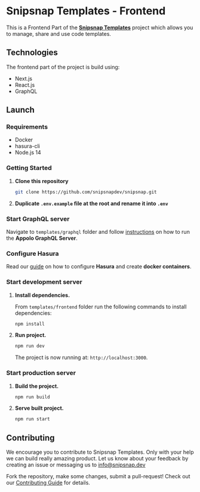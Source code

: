 # Snipsnap Templates - Frontend 

This is a Frontend Part of the [**Snipsnap Templates**](https://templates.snipsnap.dev/) project which allows you to manage, share and use code templates. 

## Technologies
  The frontend part of the project is build using:
- Next.js
- React.js
- GraphQL

## Launch
### Requirements

- Docker
- hasura-cli
- Node.js 14

### Getting Started
1. **Clone this repository**

   ```bash
   git clone https://github.com/snipsnapdev/snipsnap.git
   ```

2. **Duplicate `.env.example` file at the root and rename it into `.env`**

### Start GraphQL server
Navigate to `templates/graphql` folder and follow [instructions](https://github.com/snipsnapdev/snipsnap/blob/master/templates/graphql/README.md) on how to run the **Appolo GraphQL Server**. 


### Configure Hasura

Read our [guide](https://github.com/snipsnapdev/snipsnap/tree/master/templates/hasura) on how to configure **Hasura** and create **docker containers**.

### Start development server
1. **Install dependencies.**
   
   From `templates/frontend` folder run the following commands to install dependencies:
   ```bash
   npm install
   ```

2. **Run project.**

   ```bash
   npm run dev
   ```

   The project is now running at: `http://localhost:3000`.

### Start production server
1. **Build the project.**
   ```bash
   npm run build
   ```
2. **Serve built project.**
   ```bash
   npm run start
   ```

## Contributing
We encourage you to contribute to Snipsnap Templates. Only with your help we can build really amazing product. Let us know about your feedback by creating an issue or messaging us to info@snipsnap.dev

Fork the repository, make some changes, submit a pull-request! Check out our [Contributing Guide](https://github.com/snipsnapdev/snipsnap/blob/master/templates/contributing.md) for details.
